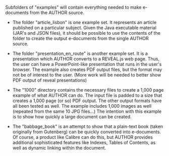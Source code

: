 Subfolders of "examples" will contain everything needed to make e-documents from the AUTHOR source.

 - The folder "article_lisbon" is one example set. It represents an article published on a particular subject. Given the Java executable material (JAR's and JSON files), it should be possible to use the contents of the folder to create the output e-documents from the single AUTHOR source.

 - The folder "presentation_en_route" is another example set. It is a presentation which AUTHOR converts to a REVEAL.js web page. Thus, the user can have a PowerPoint-like presentation that runs in the user's browser. The example also creates PDF output files, but the format may not be of interest to the user. (More work will be needed to better show PDF output of reveal presentations)

 - The "1000" directory contains the necessary files to create a 1,000 page example of what AUTHOR can do. The input file is padded to a size that creates a 1,000 page (or so) PDF output. The other output formats have all been tested as well. The example includes 1,000 images as well (repeated from the same 10 JPG files...) The intention with this example is to show how quickly a large document can be created.

 - The "babbage_book" is an attempt to show that a plain-text book (taken originally from Gutenberg) can be quickly converted into e-documents. Of course, a product like Calibre can do this, but AUTHOR provides additional sophisticated features like Indexes, Tables of Contents, as well as  dynamic linking within the document.
